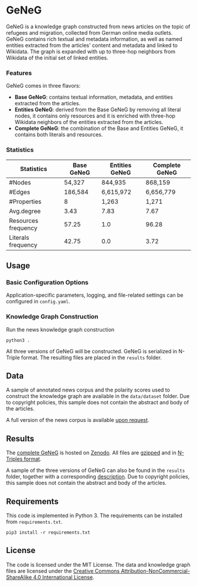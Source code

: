 # GeNeG
GeNeG is a knowledge graph constructed from news articles on the topic of refugees and migration, collected from German online media outlets. GeNeG contains rich textual and metadata information, as well as named entities extracted from the articles' content and metadata and linked to Wikidata. The graph is expanded with up to three-hop neighbors from Wikidata of the initial set of linked entities. 

### Features
GeNeG comes in three flavors:
- **Base GeNeG**: contains textual information, metadata, and entities extracted from the articles.
- **Entities GeNeG**: derived from the Base GeNeG by removing all literal nodes, it contains only resources and it is enriched with three-hop Wikidata neighbors of the entities extracted from the articles.
- **Complete GeNeG**: the combination of the Base and Entities GeNeG, it contains both literals and resources.

### Statistics
| Statistics          | Base GeNeG | Entities GeNeG | Complete GeNeG |
|---------------------|------------|----------------|----------------|
| #Nodes              | 54,327     | 844,935        | 868,159        |
| #Edges              | 186,584    | 6,615,972      | 6,656,779      |
| #Properties         | 8          | 1,263          | 1,271          |
| Avg.degree          | 3.43       | 7.83           | 7.67           |
| Resources frequency | 57.25      | 1.0            | 96.28          |
| Literals frequency  | 42.75      | 0.0            | 3.72           |
## Usage

### Basic Configuration Options
Application-specific parameters, logging, and file-related settings can be configured in `config.yaml`.


### Knowledge Graph Construction
Run the news knowledge graph construction
```
python3 .
```
All three versions of GeNeG will be constructed. GeNeG is serialized in N-Triple format. The resulting files are placed in the `results` folder.

## Data
A sample of  annotated news corpus and the polarity scores used to construct the knowledge graph are available in the `data/dataset` folder. Due to copyright policies, this sample does not contain the abstract and body of the articles.

A full version of the news corpus is available [upon request](mailto:andreea@informatik.uni-mannheim.de).

## Results
The [complete GeNeG](https://doi.org/10.5281/zenodo.5913171) is hosted on [Zenodo](https://zenodo.org/). All files are [gzipped](https://www.gzip.org/) and in [N-Triples format](https://www.w3.org/TR/n-triples/). 

A sample of the three versions of GeNeG can also be found in the `results` folder, together with a corresponding [description](results/README.md). Due to copyright policies, this sample does not contain the abstract and body of the articles.


## Requirements
This code is implemented in Python 3. The requirements can be installed from `requirements.txt`.

```
pip3 install -r requirements.txt
```

## License
The code is licensed under the MIT License. The data and knowledge graph files are licensed under the [Creative Commons Attribution-NonCommercial-ShareAlike 4.0 International License](https://creativecommons.org/licenses/by-nc-sa/4.0/).
